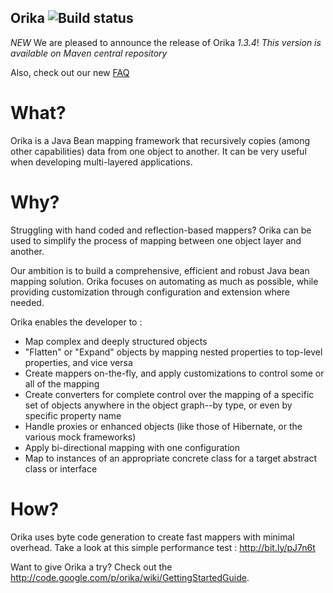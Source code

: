 Orika ![Build status](https://secure.travis-ci.org/elaatifi/orika.png)
-----------------------------------------------------------------------

*NEW* We are pleased to announce the release of Orika *1.3.4*! _This version is available on Maven central repository_ 


Also, check out our new [FAQ](https://github.com/elaatifi/orika/wiki/FAQ)


What?
=====

Orika is a Java Bean mapping framework that recursively copies (among other capabilities) data from one object to another. It can be very useful when developing multi-layered applications.

Why?
=====
Struggling with hand coded and reflection-based mappers? Orika can be used to simplify the process of mapping between one object layer and another.

Our ambition is to build a comprehensive, efficient and robust Java bean mapping solution. Orika focuses on automating as much as possible, while providing customization  through configuration and extension where needed.

Orika enables the developer to :
 * Map complex and deeply structured objects
 * "Flatten" or "Expand" objects by mapping nested properties to top-level properties, and vice versa
 * Create mappers on-the-fly, and apply customizations to control some or all of the mapping
 * Create converters for complete control over the mapping of a specific set of objects anywhere in the object graph--by type, or even by specific property name
 * Handle proxies or enhanced objects (like those of Hibernate, or the various mock frameworks)
 * Apply bi-directional mapping with one configuration
 * Map to instances of an appropriate concrete class for a target abstract class or interface

How?
=====

Orika uses byte code generation to create fast mappers with minimal overhead. Take a look at this simple performance test : http://bit.ly/pJ7n6t


Want to give Orika a try? Check out the http://code.google.com/p/orika/wiki/GettingStartedGuide.
